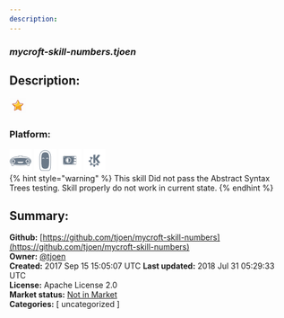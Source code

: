 ```yaml
---
description: 
---
```


### _mycroft-skill-numbers.tjoen_  
## Description:  
  
  
![](../.gitbook/assets/star.png)  
  
### Platform:  
 ![Mark I](../.gitbook/assets/mark-1-icon.png)  ![Mark II](../.gitbook/assets/mark-2-icon.png)  ![Picroft](../.gitbook/assets/picroft-icon.png)  ![plasmoid](../.gitbook/assets/kde.png)   
{% hint style="warning" %}
This skill Did not pass the Abstract Syntax Trees testing. Skill properly do not work in current state.
{% endhint %}
  
## Summary:  
**Github:** [https://github.com/tjoen/mycroft-skill-numbers](https://github.com/tjoen/mycroft-skill-numbers)  
**Owner:** [@tjoen](https://github.com/tjoen)  
**Created:** 2017 Sep 15 15:05:07 UTC  **Last updated:** 2018 Jul 31 05:29:33 UTC  
**License:** Apache License 2.0  
**Market status:** [Not in Market](https://market.mycroft.ai/skill/)  
**Categories:** [ uncategorized ]   
